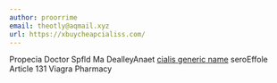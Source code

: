 ```yaml
---
author: proorrime
email: theotly@aqmail.xyz
url: https://xbuycheapcialiss.com/
---
```


Propecia Doctor Spfld Ma  DealleyAnaet <a href=https://xbuycheapcialiss.com/>cialis generic name</a> seroEffole Article 131 Viagra Pharmacy 